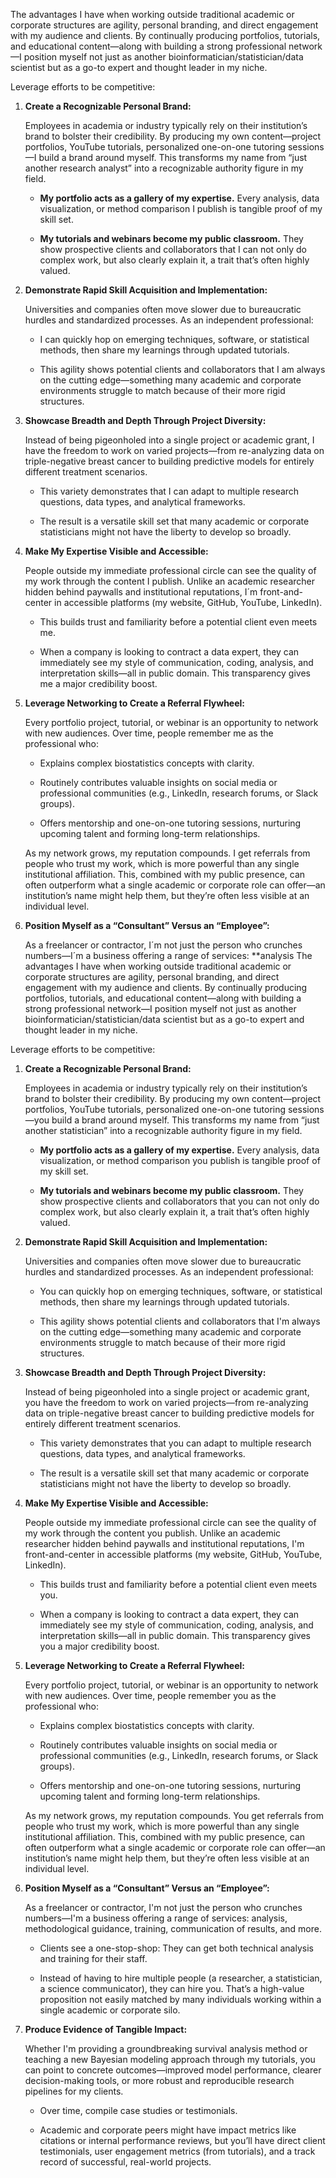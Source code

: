The advantages I have when working outside traditional academic or corporate structures are agility, personal branding, and direct engagement with my audience and clients. By continually producing portfolios, tutorials, and educational content—along with building a strong professional network—I position myself not just as another bioinformatician/statistician/data scientist but as a go-to expert and thought leader in my niche.

Leverage efforts to be competitive:

1. **Create a Recognizable Personal Brand:**  

   Employees in academia or industry typically rely on their institution’s brand to bolster their credibility. By producing my own content—project portfolios, YouTube tutorials, personalized one-on-one tutoring sessions—I build a brand around myself. This transforms my name from “just another research analyst” into a recognizable authority figure in my field.  

   - **My portfolio acts as a gallery of my expertise.** Every analysis, data visualization, or method comparison I publish is tangible proof of my skill set.  

   - **My tutorials and webinars become my public classroom.** They show prospective clients and collaborators that I can not only do complex work, but also clearly explain it, a trait that’s often highly valued.



2. **Demonstrate Rapid Skill Acquisition and Implementation:**  

   Universities and companies often move slower due to bureaucratic hurdles and standardized processes. As an independent professional:  

   - I can quickly hop on emerging techniques, software, or statistical methods, then share my learnings through updated tutorials.  

   - This agility shows potential clients and collaborators that I am always on the cutting edge—something many academic and corporate environments struggle to match because of their more rigid structures.



3. **Showcase Breadth and Depth Through Project Diversity:**  

   Instead of being pigeonholed into a single project or academic grant, I have the freedom to work on varied projects—from re-analyzing data on triple-negative breast cancer to building predictive models for entirely different treatment scenarios.  

   - This variety demonstrates that I can adapt to multiple research questions, data types, and analytical frameworks.  

   - The result is a versatile skill set that many academic or corporate statisticians might not have the liberty to develop so broadly.



4. **Make My Expertise Visible and Accessible:**  

   People outside my immediate professional circle can see the quality of my work through the content I publish. Unlike an academic researcher hidden behind paywalls and institutional reputations, I´m front-and-center in accessible platforms (my website, GitHub, YouTube, LinkedIn).  

   - This builds trust and familiarity before a potential client even meets me.  

   - When a company is looking to contract a data expert, they can immediately see my style of communication, coding, analysis, and interpretation skills—all in public domain. This transparency gives me a major credibility boost.



5. **Leverage Networking to Create a Referral Flywheel:**  

   Every portfolio project, tutorial, or webinar is an opportunity to network with new audiences. Over time, people remember me as the professional who:  

   - Explains complex biostatistics concepts with clarity.  

   - Routinely contributes valuable insights on social media or professional communities (e.g., LinkedIn, research forums, or Slack groups).  

   - Offers mentorship and one-on-one tutoring sessions, nurturing upcoming talent and forming long-term relationships.  

   

   As my network grows, my reputation compounds. I get referrals from people who trust my work, which is more powerful than any single institutional affiliation. This, combined with my public presence, can often outperform what a single academic or corporate role can offer—an institution’s name might help them, but they’re often less visible at an individual level.


6. **Position Myself as a “Consultant” Versus an “Employee”:**  

   As a freelancer or contractor, I´m not just the person who crunches numbers—I´m a business offering a range of services: **analysis The advantages I have when working outside traditional academic or corporate structures are agility, personal branding, and direct engagement with my audience and clients. By continually producing portfolios, tutorials, and educational content—along with building a strong professional network—I position myself not just as another bioinformatician/statistician/data scientist but as a go-to expert and thought leader in my niche.

Leverage efforts to be competitive:

1. **Create a Recognizable Personal Brand:**  

   Employees in academia or industry typically rely on their institution’s brand to bolster their credibility. By producing my own content—project portfolios, YouTube tutorials, personalized one-on-one tutoring sessions—you build a brand around myself. This transforms my name from “just another statistician” into a recognizable authority figure in my field.  

   - **My portfolio acts as a gallery of my expertise.** Every analysis, data visualization, or method comparison you publish is tangible proof of my skill set.  

   - **My tutorials and webinars become my public classroom.** They show prospective clients and collaborators that you can not only do complex work, but also clearly explain it, a trait that’s often highly valued.



2. **Demonstrate Rapid Skill Acquisition and Implementation:**  

   Universities and companies often move slower due to bureaucratic hurdles and standardized processes. As an independent professional:  

   - You can quickly hop on emerging techniques, software, or statistical methods, then share my learnings through updated tutorials.  

   - This agility shows potential clients and collaborators that I'm always on the cutting edge—something many academic and corporate environments struggle to match because of their more rigid structures.



3. **Showcase Breadth and Depth Through Project Diversity:**  

   Instead of being pigeonholed into a single project or academic grant, you have the freedom to work on varied projects—from re-analyzing data on triple-negative breast cancer to building predictive models for entirely different treatment scenarios.  

   - This variety demonstrates that you can adapt to multiple research questions, data types, and analytical frameworks.  

   - The result is a versatile skill set that many academic or corporate statisticians might not have the liberty to develop so broadly.



4. **Make My Expertise Visible and Accessible:**  

   People outside my immediate professional circle can see the quality of my work through the content you publish. Unlike an academic researcher hidden behind paywalls and institutional reputations, I'm front-and-center in accessible platforms (my website, GitHub, YouTube, LinkedIn).  

   - This builds trust and familiarity before a potential client even meets you.  

   - When a company is looking to contract a data expert, they can immediately see my style of communication, coding, analysis, and interpretation skills—all in public domain. This transparency gives you a major credibility boost.



5. **Leverage Networking to Create a Referral Flywheel:**  

   Every portfolio project, tutorial, or webinar is an opportunity to network with new audiences. Over time, people remember you as the professional who:  

   - Explains complex biostatistics concepts with clarity.  

   - Routinely contributes valuable insights on social media or professional communities (e.g., LinkedIn, research forums, or Slack groups).  

   - Offers mentorship and one-on-one tutoring sessions, nurturing upcoming talent and forming long-term relationships.  

   

   As my network grows, my reputation compounds. You get referrals from people who trust my work, which is more powerful than any single institutional affiliation. This, combined with my public presence, can often outperform what a single academic or corporate role can offer—an institution’s name might help them, but they’re often less visible at an individual level.



6. **Position Myself as a “Consultant” Versus an “Employee”:**  

   As a freelancer or contractor, I'm not just the person who crunches numbers—I'm a business offering a range of services: analysis, methodological guidance, training, communication of results, and more.  

   - Clients see a one-stop-shop: They can get both technical analysis and training for their staff.  

   - Instead of having to hire multiple people (a researcher, a statistician, a science communicator), they can hire you. That’s a high-value proposition not easily matched by many individuals working within a single academic or corporate silo.



7. **Produce Evidence of Tangible Impact:**  

   Whether I'm providing a groundbreaking survival analysis method or teaching a new Bayesian modeling approach through my tutorials, you can point to concrete outcomes—improved model performance, clearer decision-making tools, or more robust and reproducible research pipelines for my clients.  

   - Over time, compile case studies or testimonials.  

   - Academic and corporate peers might have impact metrics like citations or internal performance reviews, but you’ll have direct client testimonials, user engagement metrics (from tutorials), and a track record of successful, real-world projects.
